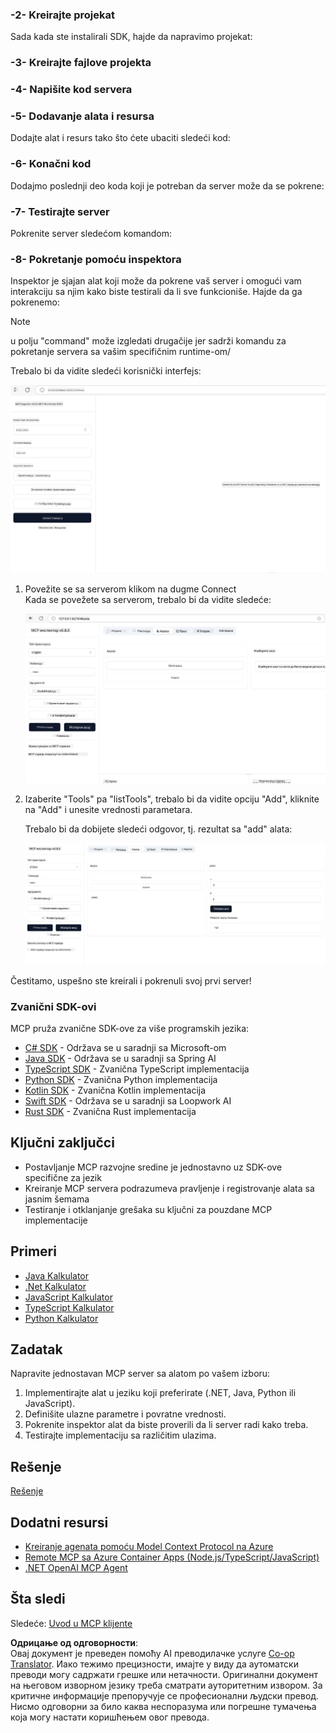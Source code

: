 <!--
CO_OP_TRANSLATOR_METADATA:
{
  "original_hash": "bf05718d019040cf0c7d4ccc6d6a1a88",
  "translation_date": "2025-06-13T06:09:04+00:00",
  "source_file": "03-GettingStarted/01-first-server/README.md",
  "language_code": "sr"
}
-->
### -2- Kreirajte projekat

Sada kada ste instalirali SDK, hajde da napravimo projekat:  

### -3- Kreirajte fajlove projekta

### -4- Napišite kod servera

### -5- Dodavanje alata i resursa

Dodajte alat i resurs tako što ćete ubaciti sledeći kod:  

### -6- Konačni kod

Dodajmo poslednji deo koda koji je potreban da server može da se pokrene:  

### -7- Testirajte server

Pokrenite server sledećom komandom:  

### -8- Pokretanje pomoću inspektora

Inspektor je sjajan alat koji može da pokrene vaš server i omogući vam interakciju sa njim kako biste testirali da li sve funkcioniše. Hajde da ga pokrenemo:

> [!NOTE]
> u polju "command" može izgledati drugačije jer sadrži komandu za pokretanje servera sa vašim specifičnim runtime-om/

Trebalo bi da vidite sledeći korisnički interfejs:

![Connect](../../../../translated_images/connect.141db0b2bd05f096fb1dd91273771fd8b2469d6507656c3b0c9df4b3c5473929.sr.png)

1. Povežite se sa serverom klikom na dugme Connect  
   Kada se povežete sa serverom, trebalo bi da vidite sledeće:

   ![Connected](../../../../translated_images/connected.73d1e042c24075d386cacdd4ee7cd748c16364c277d814e646ff2f7b5eefde85.sr.png)

2. Izaberite "Tools" pa "listTools", trebalo bi da vidite opciju "Add", kliknite na "Add" i unesite vrednosti parametara.

   Trebalo bi da dobijete sledeći odgovor, tj. rezultat sa "add" alata:

   ![Result of running add](../../../../translated_images/ran-tool.a5a6ee878c1369ec1e379b81053395252a441799dbf23416c36ddf288faf8249.sr.png)

Čestitamo, uspešno ste kreirali i pokrenuli svoj prvi server!

### Zvanični SDK-ovi

MCP pruža zvanične SDK-ove za više programskih jezika:
- [C# SDK](https://github.com/modelcontextprotocol/csharp-sdk) - Održava se u saradnji sa Microsoft-om
- [Java SDK](https://github.com/modelcontextprotocol/java-sdk) - Održava se u saradnji sa Spring AI
- [TypeScript SDK](https://github.com/modelcontextprotocol/typescript-sdk) - Zvanična TypeScript implementacija
- [Python SDK](https://github.com/modelcontextprotocol/python-sdk) - Zvanična Python implementacija
- [Kotlin SDK](https://github.com/modelcontextprotocol/kotlin-sdk) - Zvanična Kotlin implementacija
- [Swift SDK](https://github.com/modelcontextprotocol/swift-sdk) - Održava se u saradnji sa Loopwork AI
- [Rust SDK](https://github.com/modelcontextprotocol/rust-sdk) - Zvanična Rust implementacija

## Ključni zaključci

- Postavljanje MCP razvojne sredine je jednostavno uz SDK-ove specifične za jezik
- Kreiranje MCP servera podrazumeva pravljenje i registrovanje alata sa jasnim šemama
- Testiranje i otklanjanje grešaka su ključni za pouzdane MCP implementacije

## Primeri

- [Java Kalkulator](../samples/java/calculator/README.md)
- [.Net Kalkulator](../../../../03-GettingStarted/samples/csharp)
- [JavaScript Kalkulator](../samples/javascript/README.md)
- [TypeScript Kalkulator](../samples/typescript/README.md)
- [Python Kalkulator](../../../../03-GettingStarted/samples/python)

## Zadatak

Napravite jednostavan MCP server sa alatom po vašem izboru:  
1. Implementirajte alat u jeziku koji preferirate (.NET, Java, Python ili JavaScript).  
2. Definišite ulazne parametre i povratne vrednosti.  
3. Pokrenite inspektor alat da biste proverili da li server radi kako treba.  
4. Testirajte implementaciju sa različitim ulazima.

## Rešenje

[Rešenje](./solution/README.md)

## Dodatni resursi

- [Kreiranje agenata pomoću Model Context Protocol na Azure](https://learn.microsoft.com/azure/developer/ai/intro-agents-mcp)  
- [Remote MCP sa Azure Container Apps (Node.js/TypeScript/JavaScript)](https://learn.microsoft.com/samples/azure-samples/mcp-container-ts/mcp-container-ts/)  
- [.NET OpenAI MCP Agent](https://learn.microsoft.com/samples/azure-samples/openai-mcp-agent-dotnet/openai-mcp-agent-dotnet/)

## Šta sledi

Sledeće: [Uvod u MCP klijente](/03-GettingStarted/02-client/README.md)

**Одрицање од одговорности**:  
Овај документ је преведен помоћу AI преводилачке услуге [Co-op Translator](https://github.com/Azure/co-op-translator). Иако тежимо прецизности, имајте у виду да аутоматски преводи могу садржати грешке или нетачности. Оригинални документ на његовом изворном језику треба сматрати ауторитетним извором. За критичне информације препоручује се професионални људски превод. Нисмо одговорни за било каква неспоразума или погрешне тумачења која могу настати коришћењем овог превода.